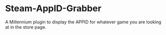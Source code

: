# Steam-AppID-Grabber
A Millennium plugin to display the APPID for whatever game you are looking at in the store page.
